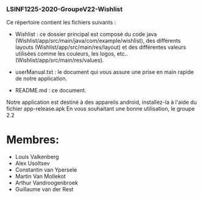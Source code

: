 ### LSINF1225-2020-GroupeV22-Wishlist
Ce répertoire contient les fichiers suivants : 

* Wishlist :  ce dossier principal est composé du code java (Wishlist/app/src/main/java/com/example/wishlist), des différents layouts (Wishlist/app/src/main/res/layout) et des différentes valeurs utilisées comme les couleurs, les logos, etc.. (Wishlist/app/src/main/res/values).

* userManual.txt : le document qui vous assure une prise en main rapide de notre application.

* README.md : ce document.

Notre application est destiné à des appareils android, installez-la à l'aide du fichier app-release.apk
En vous souhaitant une bonne utilisation,
le groupe 2.2
# Membres:
* Louis Valkenberg
* Alex Usoltsev
* Constantin van Ypersele
* Martin Van Mollekot
* Arthur Vandroogenbroek
* Guillaume van der Rest
#

